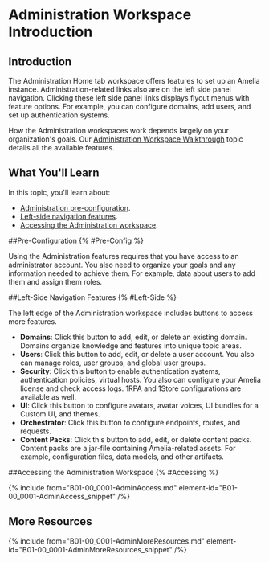 
# Administration Workspace Introduction

## Introduction

The Administration Home tab workspace offers features to set up an Amelia instance. Administration-related links also are on the left side panel navigation. Clicking these left side panel links displays flyout menus with feature options. For example, you can configure domains, add users, and set up authentication systems.

How the Administration workspaces work depends largely on your organization's goals. Our [Administration Workspace Walkthrough](B01-00_0002-Administration-Workspace-Walk.md) topic details all the available features.

## What You'll Learn

In this topic, you'll learn about:

* [Administration pre-configuration](#Pre-Config).
* [Left-side navigation features](#Left-Side).
* [Accessing the Administration workspace](#Accessing).

##Pre-Configuration {% #Pre-Config %}

Using the Administration features requires that you have access to an administrator account. You also need to organize your goals and any information needed to achieve them. For example, data about users to add them and assign them roles.

##Left-Side Navigation Features {% #Left-Side %}

The left edge of the Administration workspace includes buttons to access more features.

* **Domains**: Click this button to add, edit, or delete an existing domain. Domains organize knowledge and features into unique topic areas.
* **Users**: Click this button to add, edit, or delete a user account. You also can manage roles, user groups, and global user groups.
* **Security**: Click this button to enable authentication systems, authentication policies, virtual hosts. You also can configure your Amelia license and check access logs. 1RPA and 1Store configurations are available as well.
* **UI**: Click this button to configure avatars, avatar voices, UI bundles for a Custom UI, and themes.
* **Orchestrator**: Click this button to configure endpoints, routes, and requests.
* **Content Packs**: Click this button to add, edit, or delete content packs. Content packs are a jar-file containing Amelia-related assets. For example, configuration files, data models, and other artifacts.

##Accessing the Administration Workspace {% #Accessing %}

{% include from="B01-00_0001-AdminAccess.md" element-id="B01-00_0001-AdminAccess_snippet" /%}

## More Resources

{% include from="B01-00_0001-AdminMoreResources.md" element-id="B01-00_0001-AdminMoreResources_snippet" /%}